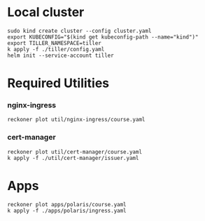 # Local cluster

```
sudo kind create cluster --config cluster.yaml
export KUBECONFIG="$(kind get kubeconfig-path --name="kind")"
export TILLER_NAMESPACE=tiller
k apply -f ./tiller/config.yaml
helm init --service-account tiller
```

# Required Utilities
### nginx-ingress
```
reckoner plot util/nginx-ingress/course.yaml
```
### cert-manager
```
reckoner plot util/cert-manager/course.yaml
k apply -f ./util/cert-manager/issuer.yaml
```

# Apps
```
reckoner plot apps/polaris/course.yaml
k apply -f ./apps/polaris/ingress.yaml
```
